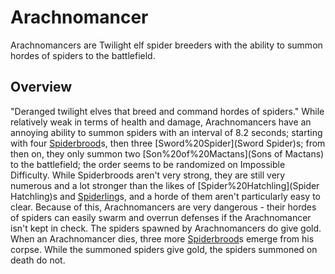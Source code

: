 # Arachnomancer

Arachnomancers are Twilight elf spider breeders with the ability to summon hordes of spiders to the battlefield.
## Overview

"Deranged twilight elves that breed and command hordes of spiders."
While relatively weak in terms of health and damage, Arachnomancers have an annoying ability to summon spiders with an interval of 8.2 seconds; starting with four [Spiderbrood](Spiderbrood)s, then three [Sword%20Spider](Sword Spider)s; from then on, they only summon two [Son%20of%20Mactans](Sons of Mactans) to the battlefield; the order seems to be randomized on Impossible Difficulty. While Spiderbroods aren't very strong, they are still very numerous and a lot stronger than the likes of [Spider%20Hatchling](Spider Hatchling)s and [Spiderling](Spiderling)s, and a horde of them aren't particularly easy to clear. Because of this, Arachnomancers are very dangerous - their hordes of spiders can easily swarm and overrun defenses if the Arachnomancer isn't kept in check. The spiders spawned by Arachnomancers do give gold. 
When an Arachnomancer dies, three more [Spiderbrood](Spiderbrood)s emerge from his corpse. While the summoned spiders give gold, the spiders summoned on death do not.